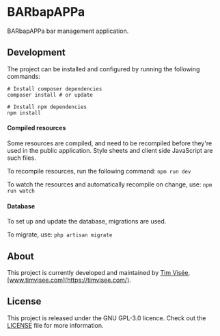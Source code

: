 # BARbapAPPa
BARbapAPPa bar management application.

## Development
The project can be installed and configured by running the following commands:
```
# Install composer dependencies
composer install # or update

# Install npm dependencies
npm install
```

#### Compiled resources
Some resources are compiled, and need to be recompiled before they're used in the public application.
Style sheets and client side JavaScript are such files.

To recompile resources, run the following command: `npm run dev`

To watch the resources and automatically recompile on change, use: `npm run watch`

#### Database
To set up and update the database, migrations are used.

To migrate, use: `php artisan migrate`

## About
This project is currently developed and maintained by [Tim Visée](https://github.com/timvisee), [www.timvisee.com](https://timvisee.com/).

## License
This project is released under the GNU GPL-3.0 licence.
Check out the [LICENSE](LICENSE) file for more information.